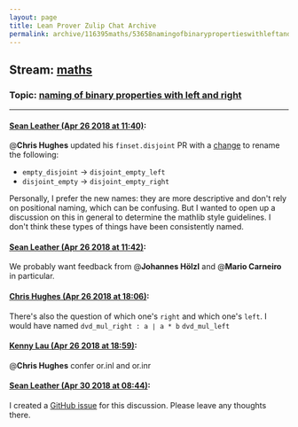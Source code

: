 ```yaml
---
layout: page
title: Lean Prover Zulip Chat Archive 
permalink: archive/116395maths/53658namingofbinarypropertieswithleftandright.html
---
```


## Stream: [maths](index.html)
### Topic: [naming of binary properties with left and right](53658namingofbinarypropertieswithleftandright.html)

---

#### [Sean Leather (Apr 26 2018 at 11:40)](https://leanprover.zulipchat.com/#narrow/stream/116395-maths/topic/naming%20of%20binary%20properties%20with%20left%20and%20right/near/125715828):
@**Chris Hughes** updated his `finset.disjoint` PR with a [change](https://github.com/leanprover/mathlib/commit/009ff9b) to rename the following:

* `empty_disjoint` → `disjoint_empty_left`
* `disjoint_empty` → `disjoint_empty_right`

Personally, I prefer the new names: they are more descriptive and don't rely on positional naming, which can be confusing. But I wanted to open up a discussion on this in general to determine the mathlib style guidelines. I don't think these types of things have been consistently named.

#### [Sean Leather (Apr 26 2018 at 11:42)](https://leanprover.zulipchat.com/#narrow/stream/116395-maths/topic/naming%20of%20binary%20properties%20with%20left%20and%20right/near/125715961):
We probably want feedback from @**Johannes Hölzl** and @**Mario Carneiro** in particular.

#### [Chris Hughes (Apr 26 2018 at 18:06)](https://leanprover.zulipchat.com/#narrow/stream/116395-maths/topic/naming%20of%20binary%20properties%20with%20left%20and%20right/near/125730500):
There's also the question of which one's `right` and which one's `left`. I would have named `dvd_mul_right : a ∣ a * b` `dvd_mul_left`

#### [Kenny Lau (Apr 26 2018 at 18:59)](https://leanprover.zulipchat.com/#narrow/stream/116395-maths/topic/naming%20of%20binary%20properties%20with%20left%20and%20right/near/125732771):
@**Chris Hughes** confer or.inl and or.inr

#### [Sean Leather (Apr 30 2018 at 08:44)](https://leanprover.zulipchat.com/#narrow/stream/116395-maths/topic/naming%20of%20binary%20properties%20with%20left%20and%20right/near/125881780):
I created a [GitHub issue](https://github.com/leanprover/mathlib/issues/129) for this discussion. Please leave any thoughts there.

